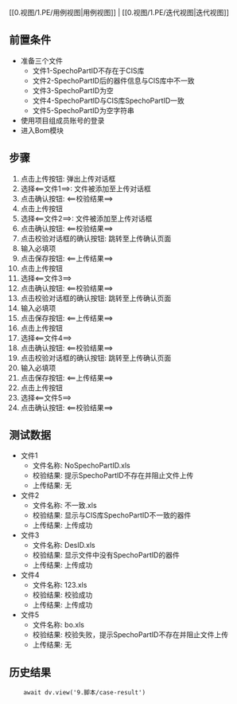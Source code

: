 [[0.视图/1.PE/用例视图|用例视图]] | [[0.视图/1.PE/迭代视图|迭代视图]]

## 前置条件

- 准备三个文件
	- 文件1-SpechoPartID不存在于CIS库
	- 文件2-SpechoPartID后的器件信息与CIS库中不一致
	- 文件3-SpechoPartID为空
	- 文件4-SpechoPartID与CIS库SpechoPartID一致
	- 文件5-SpechoPartID为空字符串
- 使用项目组成员账号的登录
- 进入Bom模块

## 步骤

1. 点击上传按钮: 弹出上传对话框
2. 选择<==文件1==>: 文件被添加至上传对话框
3. 点击确认按钮: <==校验结果==>
4. 点击上传按钮
5. 选择<==文件2==>: 文件被添加至上传对话框
6. 点击确认按钮: <==校验结果==>
7. 点击校验对话框的确认按钮: 跳转至上传确认页面
8. 输入必填项
9. 点击保存按钮: <==上传结果==>
10. 点击上传按钮
11. 选择<==文件3==>
12. 点击确认按钮: <==校验结果==>
13. 点击校验对话框的确认按钮: 跳转至上传确认页面
14. 输入必填项
15. 点击保存按钮: <==上传结果==>
16. 点击上传按钮
17. 选择<==文件4==>
18. 点击确认按钮: <==校验结果==>
19. 点击校验对话框的确认按钮: 跳转至上传确认页面
20. 输入必填项
21. 点击保存按钮: <==上传结果==>
22. 点击上传按钮
23. 选择<==文件5==>
24. 点击确认按钮: <==校验结果==>

## 测试数据

- 文件1
	- 文件名称: NoSpechoPartID.xls
	- 校验结果: 提示SpechoPartID不存在并阻止文件上传
	- 上传结果: 无
- 文件2
	- 文件名称: 不一致.xls
	- 校验结果: 显示与CIS库SpechoPartID不一致的器件
	- 上传结果: 上传成功
- 文件3
	- 文件名称: DesID.xls
	- 校验结果: 显示文件中没有SpechoPartID的器件
	- 上传结果: 上传成功
- 文件4
	- 文件名称: 123.xls
	- 校验结果: 校验成功
	- 上传结果: 上传成功
- 文件5
	- 文件名称: bo.xls
	- 校验结果: 校验失败，提示SpechoPartID不存在并阻止文件上传
	- 上传结果: 无

## 历史结果

```dataviewjs
    await dv.view('9.脚本/case-result')
```
